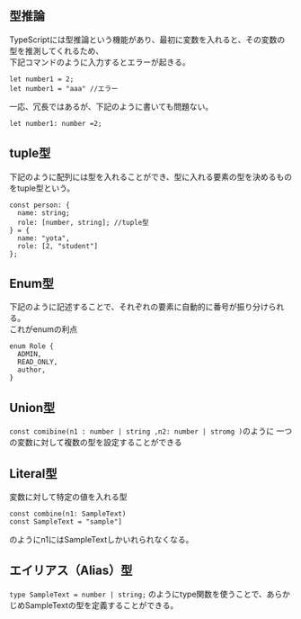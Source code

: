 ## 型推論
TypeScriptには型推論という機能があり、最初に変数を入れると、その変数の型を推測してくれるため、  
下記コマンドのように入力するとエラーが起きる。
```
let number1 = 2;
let number1 = "aaa" //エラー
```
一応、冗長ではあるが、下記のように書いても問題ない。
```
let number1: number =2; 
```

## tuple型

下記のように配列には型を入れることができ、型に入れる要素の型を決めるものをtuple型という。
```
const person: {
  name: string;
  role: [number, string]; //tuple型
} = {
  name: "yota",
  role: [2, "student"]
};

```

## Enum型
下記のように記述することで、それぞれの要素に自動的に番号が振り分けられる。  
これがenumの利点
```
enum Role {
  ADMIN,
  READ_ONLY,
  author,
}
```
## Union型

`const comibine(n1 : number | string ,n2: number | stromg )`のように
一つの変数に対して複数の型を設定することができる

## Literal型

変数に対して特定の値を入れる型
```
const combine(n1: SampleText)
const SampleText = "sample"]
```
のようにn1にはSampleTextしかいれられなくなる。

## エイリアス（Alias）型

`type SampleText = number | string;`
のようにtype関数を使うことで、あらかじめSampleTextの型を定義することができる。


